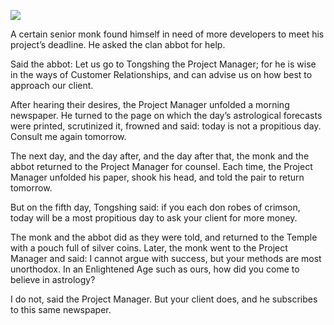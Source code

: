 ![](/pages/case-203/constellation.jpg)

A certain senior monk found himself in need of more
developers to meet his project’s deadline.  He asked the
clan abbot for help.

Said the abbot: Let us go to Tongshing the Project Manager;
for he is wise in the ways of Customer Relationships, and
can advise us on how best to approach our client.

After hearing their desires, the Project Manager unfolded a
morning newspaper.  He turned to the page on which the day’s
astrological forecasts were printed, scrutinized it, frowned
and said: today is not a propitious day.  Consult me again
tomorrow.

The next day, and the day after, and the day after that, the
monk and the abbot returned to the Project Manager for
counsel.  Each time, the Project Manager unfolded his paper,
shook his head, and told the pair to return tomorrow.

But on the fifth day, Tongshing said: if you each don robes
of crimson, today will be a most propitious day to ask your
client for more money.

The monk and the abbot did as they were told, and returned
to the Temple with a pouch full of silver coins.  Later, the
monk went to the Project Manager and said: I cannot argue with
success, but your methods are most unorthodox.  In an
Enlightened Age such as ours, how did you come to believe in
astrology?

I do not, said the Project Manager.  But your client does,
and he subscribes to this same newspaper.

